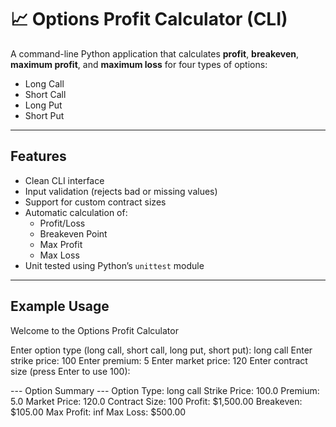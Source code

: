# 📈 Options Profit Calculator (CLI)

A command-line Python application that calculates **profit**, **breakeven**, **maximum profit**, and **maximum loss** for four types of options:

- Long Call
- Short Call
- Long Put
- Short Put

---

## Features

- Clean CLI interface
- Input validation (rejects bad or missing values)
- Support for custom contract sizes
- Automatic calculation of:
  - Profit/Loss
  - Breakeven Point
  - Max Profit
  - Max Loss
- Unit tested using Python’s `unittest` module

---

## Example Usage
Welcome to the Options Profit Calculator

Enter option type (long call, short call, long put, short put): long call
Enter strike price: 100
Enter premium: 5
Enter market price: 120
Enter contract size (press Enter to use 100):

--- Option Summary ---
Option Type: long call
Strike Price: 100.0
Premium: 5.0
Market Price: 120.0
Contract Size: 100
Profit: $1,500.00
Breakeven: $105.00
Max Profit: inf
Max Loss: $500.00


